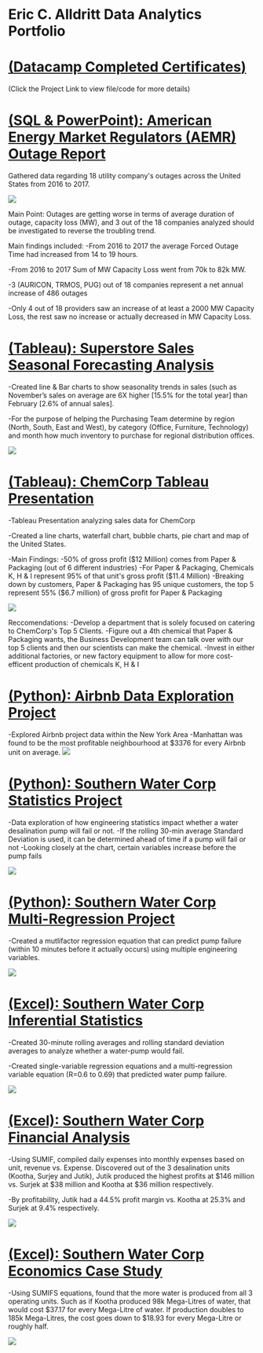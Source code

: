 # Eric C. Alldritt Data Analytics Portfolio
# [(**Datacamp Completed Certificates**)](https://www.datacamp.com/profile/ericalldritt?tab=learning-history&id=courses)
(Click the Project Link to view file/code for more details)

# [(SQL & PowerPoint): **American Energy Market Regulators (AEMR) Outage Report**](https://onedrive.live.com/edit.aspx?resid=EEB4C04B17EC7A3D!3914&ithint=file%2cpptx&authkey=!AHf-WDwLVwrbY2k)
Gathered data regarding 18 utility company's outages across the United States from 2016 to 2017.

![](Images/AEMR%20Case%20Study%20Picture.PNG)

Main Point: Outages are getting worse in terms of average duration of outage, capacity loss (MW), and 3 out of the 18 companies analyzed should be investigated to reverse the troubling trend.

Main findings included: 
-From 2016 to 2017 the average Forced Outage Time had increased from 14 to 19 hours.

-From 2016 to 2017 Sum of MW Capacity Loss went from 70k to 82k MW.

-3 (AURICON, TRMOS, PUG) out of 18 companies represent a net annual increase of 486 outages

-Only 4 out of 18 providers saw an increase of at least a 2000 MW Capacity Loss, the rest saw no increase or actually decreased in MW Capacity Loss.

# [(Tableau): **Superstore Sales Seasonal Forecasting Analysis**](https://public.tableau.com/app/profile/eric.charles.alldritt/viz/Section11_6CapstonePartIII/Story1#1)
 

-Created line & Bar charts to show seasonality trends in sales (such as November’s sales on average are 6X higher [15.5% for the total year] than February [2.6% of annual sales]. 

-For the purpose of helping the Purchasing Team determine by region (North, South, East and West), by category (Office, Furniture, Technology) and month how much inventory to purchase for regional distribution offices. 

![](Images/Tableau%20Superstore%20Image.PNG)

# [(Tableau): **ChemCorp Tableau Presentation**](https://public.tableau.com/views/Section11_5ChemCorpPresentation/StoryChemCorpPresentation?:language=en-US&:display_count=n&:origin=viz_share_link)

-Tableau Presentation analyzing sales data for ChemCorp

-Created a line charts, waterfall chart, bubble charts, pie chart and map of the United States.

-Main Findings:
 -50% of gross profit ($12 Million) comes from Paper & Packaging (out of 6 different industries)
 -For Paper & Packaging, Chemicals K, H & I represent 95% of that unit's gross profit ($11.4 Million)
 -Breaking down by customers, Paper & Packaging has 95 unique customers, the top 5 represent 55% ($6.7 million) of gross profit for Paper & Packaging
 
 ![](Images/ChemCorp%20Main%20Image.PNG)
 
Reccomendations:
-Develop a department that is solely focused on catering to ChemCorp's Top 5 Clients.
-Figure out a 4th chemical that Paper & Packaging wants, the Business Development team can talk over with our top 5 clients and then our scientists can make the chemical.
-Invest in either additional factories, or new factory equipment to allow for more cost-efficent production of chemicals K, H & I

# [(Python): **Airbnb Data Exploration Project**](https://1drv.ms/b/s!Aj167BdLwLTunyCI7FVqk4mnYBrE)
-Explored Airbnb project data within the New York Area
-Manhattan was found to be the most profitable neighbourhood at $3376 for every Airbnb unit on average.
![](https://github.com/EAGAMES/Eric_A_Portfolio/blob/main/Images/Most%20Profitable%20Airbnb%20neighborhood.PNG)

# [(Python): **Southern Water Corp Statistics Project**](https://1drv.ms/b/s!Aj167BdLwLTunyEvBuR7qbeU-B7J?e=sIJfbs)
-Data exploration of how engineering statistics impact whether a water desalination pump will fail or not.
-If the rolling 30-min average Standard Deviation is used, it can be determined ahead of time if a pump will fail or not
-Looking closely at the chart, certain variables increase before the pump fails

![](Images/Regression%20Chart.PNG)


# [(Python): **Southern Water Corp Multi-Regression Project**](https://1drv.ms/b/s!Aj167BdLwLTunmqm898H2mCICYl1)
-Created a mutlifactor regression equation that can predict pump failure (within 10 minutes before it actually occurs) using multiple engineering variables.

![](Images/Multifactor%20Regression%20Equation.PNG)

# [(Excel): **Southern Water Corp Inferential Statistics**](https://1drv.ms/x/s!Aj167BdLwLTunVcQhOwoYm8Rvpwp?e=0HduA9)

-Created 30-minute rolling averages and rolling standard deviation averages to analyze whether a water-pump would fail. 

-Created single-variable regression equations and a multi-regression variable equation (R=0.6 to 0.69) that predicted water pump failure. 

![](Images/Section%208.6.2%20Inferential%20Stats.PNG)

# [(Excel): **Southern Water Corp Financial Analysis**](https://1drv.ms/x/s!Aj167BdLwLTunT4VzIaeogNbVBwm?e=uQyheY)

 
-Using SUMIF, compiled daily expenses into monthly expenses based on unit, revenue vs. Expense. Discovered out of the 3 desalination units (Kootha, Surjey and Jutik), Jutik produced the highest profits at $146 million vs. Surjek at $38 million and Kootha at $36 million respectively. 

-By profitability, Jutik had a 44.5% profit margin vs. Kootha at 25.3% and Surjek at 9.4% respectively.  

![](Images/EBIT%20Per%20Water%20Desalination%20Unit.PNG)

# [(Excel): **Southern Water Corp Economics Case Study**](https://1drv.ms/x/s!Aj167BdLwLTunUyIptlAsTT79Yi3?e=rfgY8m) 

-Using SUMIFS equations, found that the more water is produced from all 3 operating units. Such as if Kootha produced 98k Mega-Litres of water, that would cost $37.17 for every Mega-Litre of water. If production doubles to 185k Mega-Litres, the cost goes down to $18.93 for every Mega-Litre or roughly half. 

![](Images/Southern%20Water%20Corp%20Economic%20Analysis.PNG)

